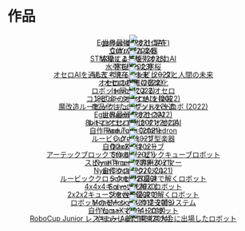 # 作品




<div style="text-align:center; line-height:0;">

<div class="eye_catch">
    <a href="./egaroucid/">
        <img class="img" src="img/egaroucid.png"/>
        <div class="mask">
            <div class="caption">Egaroucid (2021-現在)<br>世界最強のオセロAI</div>
        </div>
    </a>
</div>

<div class="eye_catch">
    <a href="./cuyu2/">
        <img class="img" src="img/cuyu2.png"/>
        <div class="mask">
            <div class="caption">CuYu2 (2024)<br>立体パズル楽器</div>
        </div>
    </a>
</div>

<div class="eye_catch">
    <a href="./cotechnology/">
        <img class="img" src="img/cotechnology.png"/>
        <div class="mask">
            <div class="caption">協働する技術 (2023)<br>STM32による並列オセロAI</div>
        </div>
    </a>
</div>

<div class="eye_catch">
    <a href="./winter_cherry_blossom/">
        <img class="img" src="img/winter_cherry_blossom.png"/>
        <div class="mask">
            <div class="caption">寒桜 (2023)<br>水引で作った寒桜</div>
        </div>
    </a>
</div>

<div class="eye_catch">
    <a href="./past_now_future/">
        <img class="img" src="img/past_now_future.png"/>
        <div class="mask">
            <div class="caption">過去・現在・未来 (2022)<br>オセロAIを通して考えるコンピュータと人間の未来</div>
        </div>
    </a>
</div>

<div class="eye_catch">
    <a href="./sound_of_othello/">
        <img class="img" src="img/sound_of_othello.png"/>
        <div class="mask">
            <div class="caption">オセロの音 (2022)<br>オセロの棋譜の音楽化</div>
        </div>
    </a>
</div>

<div class="eye_catch">
    <a href="./isevot/">
        <img class="img" src="img/isevot.png"/>
        <div class="mask">
            <div class="caption">Isevot (2022)<br>ロボット同士によるオセロ</div>
        </div>
    </a>
</div>

<div class="eye_catch">
    <a href="./computer_othello/">
        <img class="img" src="img/computer_othello.png"/>
        <div class="mask">
            <div class="caption">コンピューターオセロ (2022)<br>1980年のオセロAIを換装</div>
        </div>
    </a>
</div>

<div class="eye_catch">
    <a href="./mod_rubikscube_solver_robo/">
        <img class="img" src="img/mod_rubikscube_solver_robo.png"/>
        <div class="mask">
            <div class="caption">魔改造ルービックキューブソルバーロボ (2022)<br>商品化したロボットを改造</div>
        </div>
    </a>
</div>

<div class="eye_catch">
    <a href="./egaroucen/">
        <img class="img" src="img/egaroucen.png"/>
        <div class="mask">
            <div class="caption">Egaroucen (2021-2022)<br>世界最弱のオセロAI</div>
        </div>
    </a>
</div>

<div class="eye_catch">
    <a href="./retro_othello_ai/">
        <img class="img" src="img/retro_othello_ai.png"/>
        <div class="mask">
            <div class="caption">レトロオセロAI (2021-2022)<br>8bitマイコンで動かすオセロAI</div>
        </div>
    </a>
</div>

<div class="eye_catch">
    <a href="./padurong/">
        <img class="img" src="img/padurong.png"/>
        <div class="mask">
            <div class="caption">Padurong (2021)<br>自作Face Turn Octahedron</div>
        </div>
    </a>
</div>

<div class="eye_catch">
    <a href="./cuyu/">
        <img class="img" src="img/cuyu.png"/>
        <div class="mask">
            <div class="caption">CuYu (2021)<br>ルービックキューブ型楽器</div>
        </div>
    </a>
</div>

<div class="eye_catch">
    <a href="./qiaoke/">
        <img class="img" src="img/qiaoke.png"/>
        <div class="mask">
            <div class="caption">QiaoKe (2021)<br>自作2x2x2キューブ</div>
        </div>
    </a>
</div>

<div class="eye_catch">
    <a href="./studth/">
        <img class="img" src="img/studth.png"/>
        <div class="mask">
            <div class="caption">Studth (2021)<br>アーテックブロックで作るルービックキューブロボット</div>
        </div>
    </a>
</div>

<div class="eye_catch">
    <a href="./nyantimer/">
        <img class="img" src="img/nyantimer.png"/>
        <div class="mask">
            <div class="caption">NyanTimer (2019-2021)<br>スピードキューブ専用タイマー
        </div>
        </div>
    </a>
</div>

<div class="eye_catch">
    <a href="./nyanclock/">
        <img class="img" src="img/nyanclock.png"/>
        <div class="mask">
            <div class="caption">NyanClock (2020-2021)<br>自作クロックパズル</div>
        </div>
    </a>
</div>

<div class="eye_catch">
    <a href="./solock/">
        <img class="img" src="img/solock.png"/>
        <div class="mask">
            <div class="caption">Solock (2020)<br>ルービッククロックを世界最速で解くロボット</div>
        </div>
    </a>
</div>

<div class="eye_catch">
    <a href="./solvour/">
        <img class="img" src="img/solvour.png"/>
        <div class="mask">
            <div class="caption">Solvour (2020)<br>4x4x4キューブを解くロボット</div>
        </div>
    </a>
</div>

<div class="eye_catch">
    <a href="./soltvvo/">
        <img class="img" src="img/soltvvo.png"/>
        <div class="mask">
            <div class="caption">Soltvvo (2020)<br>2x2x2キューブを世界最速で解くロボット 	</div>
        </div>
    </a>
</div>

<div class="eye_catch">
    <a href="./monomotion/">
        <img class="img" src="img/monomotion.png"/>
        <div class="mask">
            <div class="caption">MonoMotion (2017-2019)<br>ロボットのモーション作成支援システム 	</div>
        </div>
    </a>
</div>

<div class="eye_catch">
    <a href="./yamax/">
        <img class="img" src="img/yamax.png"/>
        <div class="mask">
            <div class="caption">YamaX (2014-2019)<br>自作ヒューマノイドロボット
        </div>
        </div>
    </a>
</div>

<div class="eye_catch">
    <a href="./yamamijuta/">
        <img class="img" src="img/yamamijuta.png"/>
        <div class="mask">
            <div class="caption">やまみじゅた1号 (2014)<br>RoboCup Junior レスキューA部門東東京大会に出場したロボット
        </div>
        </div>
    </a>
</div>
</div>

